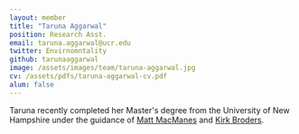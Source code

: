 ```yaml
---
layout: member
title: "Taruna Aggarwal"
position: Research Asst. 
email: taruna.aggarwal@ucr.edu
twitter: Envirnomntality
github: tarunaaggarwal
image: /assets/images/team/taruna-aggarwal.jpg
cv: /assets/pdfs/taruna-aggarwal-cv.pdf
alum: false 
---
```


Taruna recently completed her Master's degree from the University of New Hampshire under the guidance of [Matt MacManes] and [Kirk Broders]. 


[Matt MacManes]: http://genomebio.org/
[Kirk Broders]: http://broderslab.agsci.colostate.edu/